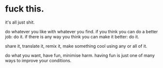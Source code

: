# fuck this.
it's all just shit. 

do whatever you like with whatever you find. if you think you can do a better job: do it. if there is any way you think you can make it better: do it.

share it, translate it, remix it, make something cool using any or all of it.

do what you want, have fun, minimise harm. having fun is just one of many ways to improve your conditions.
